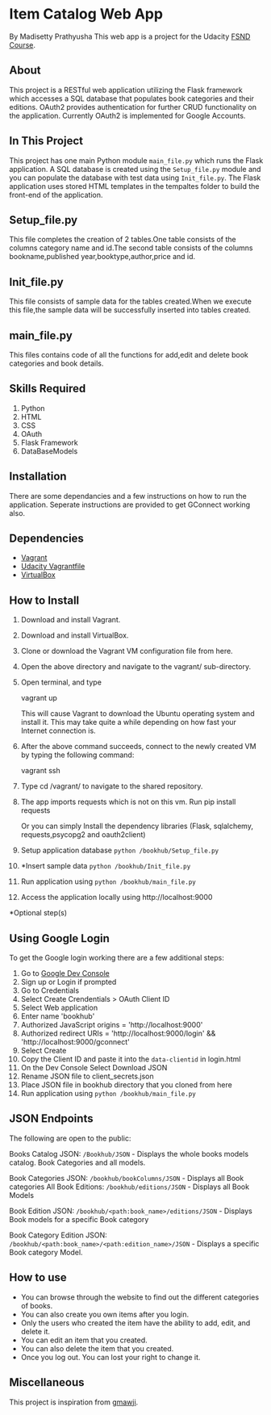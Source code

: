# Item Catalog Web App
By Madisetty Prathyusha
This web app is a project for the Udacity [FSND Course](https://www.udacity.com/course/full-stack-web-developer-nanodegree--nd004).

## About
This project is a RESTful web application utilizing the Flask framework which accesses a SQL database that populates book categories and their editions. OAuth2 provides authentication for further CRUD functionality on the application. Currently OAuth2 is implemented for Google Accounts.

## In This Project
This project has one main Python module `main_file.py` which runs the Flask application. A SQL database is created using the `Setup_file.py` module and you can populate the database with test data using `Init_file.py`.
The Flask application uses stored HTML templates in the tempaltes folder to build the front-end of the application.

## Setup_file.py
This file completes the creation of 2 tables.One table consists of the columns category name and id.The second table consists of the columns bookname,published year,booktype,author,price and id.
## Init_file.py
This file consists of sample data for the tables created.When we execute this file,the sample data will be successfully inserted into tables created. 
## main_file.py
This files contains code of all the functions for add,edit and delete book categories and book details.
## Skills Required
1. Python
2. HTML
3. CSS
4. OAuth
5. Flask Framework
6. DataBaseModels
## Installation
There are some dependancies and a few instructions on how to run the application.
Seperate instructions are provided to get GConnect working also.

## Dependencies
- [Vagrant](https://www.vagrantup.com/)
- [Udacity Vagrantfile](https://github.com/udacity/fullstack-nanodegree-vm)
- [VirtualBox](https://www.virtualbox.org/wiki/Downloads)



## How to Install
1. Download and install Vagrant.

2. Download and install VirtualBox.

3. Clone or download the Vagrant VM configuration file from here.

4. Open the above directory and navigate to the vagrant/ sub-directory.

5. Open terminal, and type

     vagrant up
	 
   This will cause Vagrant to download the Ubuntu operating system and install it. This may take quite a while depending on how fast your Internet connection is.

6. After the above command succeeds, connect to the newly created VM by typing the following command:

     vagrant ssh
	 
7. Type cd /vagrant/ to navigate to the shared repository.
8. The app imports requests which is not on this vm. Run pip install requests

    Or you can simply Install the dependency libraries (Flask, sqlalchemy, requests,psycopg2 and oauth2client)

9.  Setup application database `python /bookhub/Setup_file.py`
10. *Insert sample data `python /bookhub/Init_file.py`
11. Run application using `python /bookhub/main_file.py`
12. Access the application locally using http://localhost:9000

*Optional step(s)

## Using Google Login
To get the Google login working there are a few additional steps:

1. Go to [Google Dev Console](https://console.developers.google.com)
2. Sign up or Login if prompted
3. Go to Credentials
4. Select Create Crendentials > OAuth Client ID
5. Select Web application
6. Enter name 'bookhub'
7. Authorized JavaScript origins = 'http://localhost:9000'
8. Authorized redirect URIs = 'http://localhost:9000/login' && 'http://localhost:9000/gconnect'
9. Select Create
10. Copy the Client ID and paste it into the `data-clientid` in login.html
11. On the Dev Console Select Download JSON
12. Rename JSON file to client_secrets.json
13. Place JSON file in bookhub directory that you cloned from here
14. Run application using `python /bookhub/main_file.py`

## JSON Endpoints
The following are open to the public:

Books Catalog JSON: `/Bookhub/JSON`
    - Displays the whole books models catalog. Book Categories and all models.

Book Categories JSON: `/bookhub/bookColumns/JSON`
    - Displays all Book categories
All Book Editions: `/bookhub/editions/JSON`
	- Displays all Book Models

Book Edition JSON: `/bookhub/<path:book_name>/editions/JSON`
    - Displays Book models for a specific Book category

Book Category Edition JSON: `/bookhub/<path:book_name>/<path:edition_name>/JSON`
    - Displays a specific Book category Model.
	
## How to use
* You can browse through the website to find out the different categories of books.
* You can also create you own items after you login.
* Only the users who created the item have the ability to add, edit, and delete it.
* You can edit an item that you created.
* You can also delete the item that you created.
* Once you log out. You can lost your right to change it.

## Miscellaneous

This project is inspiration from [gmawji](https://github.com/gmawji/item-catalog).
